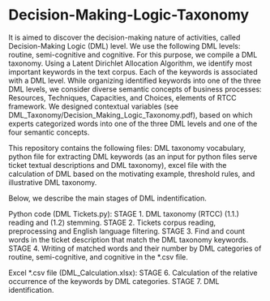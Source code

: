 # Decision-Making-Logic-Taxonomy
It is aimed to discover the decision-making nature of activities, called Decision-Making Logic (DML) level. We use the following DML levels: routine, semi-cognitive and cognitive. For this purpose, we compile a DML taxonomy. Using a Latent Dirichlet Allocation Algorithm, we identify most important keywords in the text corpus. Each of the keywords is associated with a DML level. While organizing identified keywords into one of the three DML levels, we consider diverse semantic concepts of business processes: Resources, Techniques, Capacities, and Choices, elements of RTCC framework. We designed contextual variables (see DML_Taxonomy/Decision_Making_Logic_Taxonomy.pdf), based on which experts categorized words into one of the three DML levels and one of the four semantic concepts.

This repository contains the following files: DML taxonomy vocabulary, python file for extracting DML keywords (as an input for python files serve ticket textual descriptions and DML taxonomy), excel file with the calculation of DML based on the motivating example, threshold rules, and illustrative DML taxonomy.

Below, we describe the main stages of DML indentification.

Python code (DML Tickets.py): STAGE 1. DML taxonomy (RTCC) (1.1.) reading and (1.2) stemming. STAGE 2. Tickets corpus reading, preprocessing and English language filtering. STAGE 3. Find and count words in the ticket description that match the DML taxonomy keywords. STAGE 4. Writing of matched words and their number by DML categories of routine, semi-cognitive, and cognitive in the *.csv file. 

Excel *.csv file (DML_Calculation.xlsx): STAGE 6. Calculation of the relative occurrence of the keywords by DML categories. STAGE 7. DML identification.
